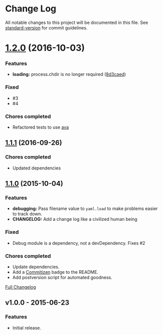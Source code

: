 # Change Log

All notable changes to this project will be documented in this file. See [standard-version](https://github.com/conventional-changelog/standard-version) for commit guidelines.

<a name="1.2.0"></a>
# [1.2.0](https://github.com/claylo/yaml-include/compare/v1.1.1...v1.2.0) (2016-10-03)


### Features

* **loading:** process.chdir is no longer required ([8d3caed](https://github.com/claylo/yaml-include/commit/8d3caed))

### Fixed

* #3
* #4

### Chores completed

* Refactored tests to use [ava](https://github.com/avajs/ava)

<a name="1.1.1"></a>
## [1.1.1](https://github.com/claylo/yaml-include/compare/v1.1.0...v1.1.1) (2016-09-26)

### Chores completed

* Updated dependencies

<a name="1.1.0"></a>
## [1.1.0](https://github.com/claylo/yaml-include/compare/v1.0.0...v1.1.0) (2015-10-04)

### Features
* **debugging:** Pass filename value to `yaml.load` to make problems easier to track down.
* **CHANGELOG:** Add a change log like a civilized human being

### Fixed
* Debug module is a dependency, not a devDependency. Fixes #2

### Chores completed
* Update dependencies.
* Add a [Commitizen](http://commitizen.github.io/cz-cli) badge to the README.
* Add postversion script for automated goodness.


[Full Changelog](https://github.com/claylo/yaml-include/compare/v1.0.0...v1.1.0)

<a name="1.0.0"></a>
## v1.0.0 - 2015-06-23
### Features
- Initial release.

